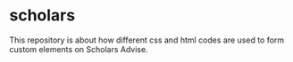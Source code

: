 # scholars
This repository is about how different css and html codes are used to form custom elements on Scholars Advise.
